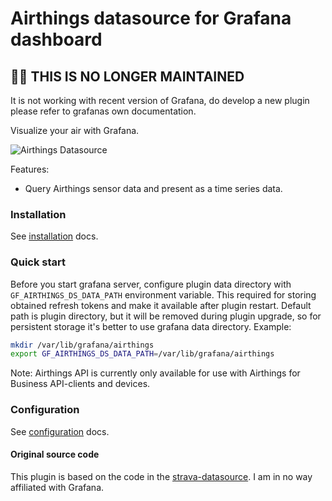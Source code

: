 # Airthings datasource for Grafana dashboard

## 🧟‍♀️ THIS IS NO LONGER MAINTAINED
It is not working with recent version of Grafana, do develop a new plugin please refer to grafanas own documentation.

Visualize your air with Grafana.

![Airthings Datasource](docs/img/dashboard-example.png)

Features:

- Query Airthings sensor data and present as a time series data.

### Installation

See [installation](https://github.com/devdavidkarlsson/grafana-airthings-datasource/blob/master/docs/installation.md) docs.

### Quick start

Before you start grafana server, configure plugin data directory with `GF_AIRTHINGS_DS_DATA_PATH` environment variable. This required for storing obtained refresh tokens and make it available after plugin restart. Default path is plugin directory, but it will be removed during plugin upgrade, so for persistent storage it's better to use grafana data directory. Example:

```sh
mkdir /var/lib/grafana/airthings
export GF_AIRTHINGS_DS_DATA_PATH=/var/lib/grafana/airthings
```

Note: Airthings API is currently only available for use with Airthings for Business API-clients and devices.

### Configuration

See [configuration](https://github.com/devdavidkarlsson/grafana-airthings-datasource/blob/master/docs/configuration.md) docs.


#### Original source code
This plugin is based on the code in the [strava-datasource](https://github.com/grafana/strava-datasource).
I am in no way affiliated with Grafana.
